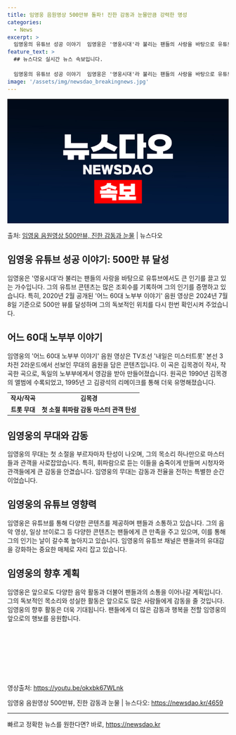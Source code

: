 ```yaml
---
title: 임영웅 음원영상 500만뷰 돌파! 진한 감동과 눈물만큼 강력한 명성
categories:
  - News
excerpt: >
  임영웅의 유튜브 성공 이야기  임영웅은 '영웅시대'라 불리는 팬들의 사랑을 바탕으로 유튜브에서도 큰 인기를 …
feature_text: >
  ## 뉴스다오 실시간 뉴스 속보입니다.

  임영웅의 유튜브 성공 이야기  임영웅은 '영웅시대'라 불리는 팬들의 사랑을 바탕으로 유튜브에서도 큰 인기를 …
image: '/assets/img/newsdao_breakingnews.jpg'
---
```


![뉴스다오 속보](/assets/img/newsdao_breakingnews.jpg)

<p>출처: <a href="https://newsdao.kr/4659" rel="dofollow">임영웅 음원영상 500만뷰, 진한 감동과 눈물</a> | 뉴스다오</p>

<h2 data-ke-size="size26">임영웅 유튜브 성공 이야기: 500만 뷰 달성</h2>
<p data-ke-size="size16">임영웅은 '영웅시대'라 불리는 팬들의 사랑을 바탕으로 유튜브에서도 큰 인기를 끌고 있는 가수입니다. 그의 유튜브 콘텐츠는 많은 조회수를 기록하며 그의 인기를 증명하고 있습니다. 특히, 2020년 2월 공개된 '어느 60대 노부부 이야기' 음원 영상은 2024년 7월 8일 기준으로 500만 뷰를 달성하며 그의 독보적인 위치를 다시 한번 확인시켜 주었습니다.</p>

<h2 data-ke-size="size26">어느 60대 노부부 이야기</h2>
<p data-ke-size="size16">임영웅의 '어느 60대 노부부 이야기' 음원 영상은 TV조선 '내일은 미스터트롯' 본선 3차전 2라운드에서 선보인 무대의 음원을 담은 콘텐츠입니다. 이 곡은 김목경이 작사, 작곡한 곡으로, 독일의 노부부에게서 영감을 받아 만들어졌습니다. 원곡은 1990년 김목경의 앨범에 수록되었고, 1995년 고 김광석의 리메이크를 통해 더욱 유명해졌습니다.</p>
<table>
  <tr>
    <td style="text-align: center; height: 17px;"><b>작사/작곡</b></td>
    <td style="text-align: center; height: 17px;"><b>김목경</b></td>
  </tr>
  <tr>
    <td style="text-align: center; height: 17px;"><b>트롯 무대</b></td>
    <td style="text-align: center; height: 17px;"><b>첫 소절 휘파람 감동 마스터 관객 탄성</b></td>
  </tr>
</table>

<h2 data-ke-size="size26">임영웅의 무대와 감동</h2>
<p data-ke-size="size16">임영웅의 무대는 첫 소절을 부르자마자 탄성이 나오며, 그의 목소리 하나만으로 마스터들과 관객을 사로잡았습니다. 특히, 휘파람으로 듣는 이들을 숨죽이게 만들며 시청자와 관객들에게 큰 감동을 안겼습니다. 임영웅의 무대는 감동과 전율을 전하는 특별한 순간이었습니다.</p>

<h2 data-ke-size="size26">임영웅의 유튜브 영향력</h2>
<p data-ke-size="size16">임영웅은 유튜브를 통해 다양한 콘텐츠를 제공하며 팬들과 소통하고 있습니다. 그의 음악 영상, 일상 브이로그 등 다양한 콘텐츠는 팬들에게 큰 만족을 주고 있으며, 이를 통해 그의 인기는 날이 갈수록 높아지고 있습니다. 임영웅의 유튜브 채널은 팬들과의 유대감을 강화하는 중요한 매체로 자리 잡고 있습니다.</p>

<h2 data-ke-size="size26">임영웅의 향후 계획</h2>
<p data-ke-size="size16">임영웅은 앞으로도 다양한 음악 활동과 더불어 팬들과의 소통을 이어나갈 계획입니다. 그의 독보적인 목소리와 성실한 활동은 앞으로도 많은 사람들에게 감동을 줄 것입니다. 임영웅의 향후 활동은 더욱 기대됩니다. 팬들에게 더 많은 감동과 행복을 전할 임영웅의 앞으로의 행보를 응원합니다.</p>
<p data-ke-size="size16">&nbsp;</p>
<p data-ke-size="size16">&nbsp;</p>
<p data-ke-size="size16">&nbsp;</p>
<p data-ke-size="size16">&nbsp;</p>

<p data-ke-size="size16">영상출처: <a href="https://youtu.be/okxbk67WLnk">https://youtu.be/okxbk67WLnk</a></p>
<p data-ke-size="size16">임영웅 음원영상 500만뷰, 진한 감동과 눈물 | 뉴스다오: <a href="https://newsdao.kr/4659">https://newsdao.kr/4659</a></p>
<hr> 

빠르고 정확한 뉴스를 원한다면? 바로, <a href="https://newsdao.kr" rel="dofollow">https://newsdao.kr</a>


